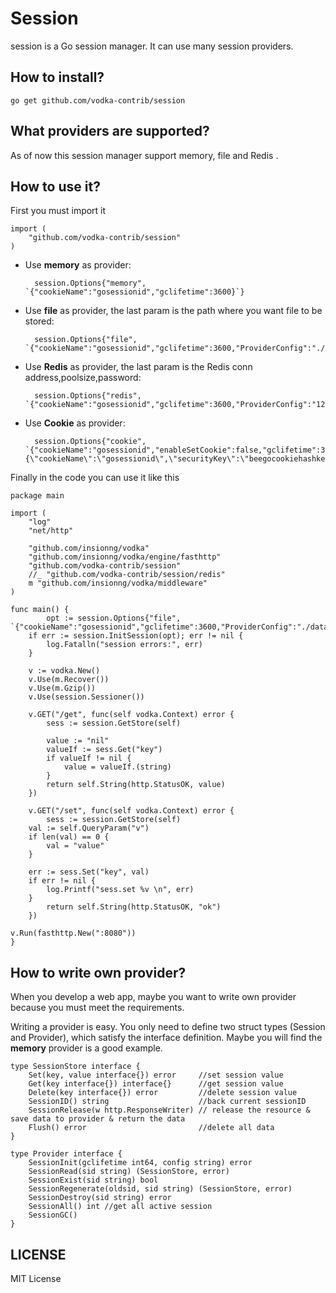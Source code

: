 Session
==============

session is a Go session manager. It can use many session providers.

## How to install?

	go get github.com/vodka-contrib/session


## What providers are supported?

As of now this session manager support memory, file and Redis .


## How to use it?

First you must import it

	import (
		"github.com/vodka-contrib/session"
	)


* Use **memory** as provider:

        session.Options{"memory", `{"cookieName":"gosessionid","gclifetime":3600}`}

* Use **file** as provider, the last param is the path where you want file to be stored:

	    session.Options{"file", `{"cookieName":"gosessionid","gclifetime":3600,"ProviderConfig":"./data/session"}`}

* Use **Redis** as provider, the last param is the Redis conn address,poolsize,password:

		session.Options{"redis", `{"cookieName":"gosessionid","gclifetime":3600,"ProviderConfig":"127.0.0.1:6379,100,vodka"}`}

* Use **Cookie** as provider:

		session.Options{"cookie", `{"cookieName":"gosessionid","enableSetCookie":false,"gclifetime":3600,"ProviderConfig":"{\"cookieName\":\"gosessionid\",\"securityKey\":\"beegocookiehashkey\"}"}`}


Finally in the code you can use it like this

    package main

    import (
	    "log"
	    "net/http"

        "github.com/insionng/vodka"
	    "github.com/insionng/vodka/engine/fasthttp"
	    "github.com/vodka-contrib/session"
	    //_ "github.com/vodka-contrib/session/redis"
	    m "github.com/insionng/vodka/middleware"
    )

    func main() {
    	    opt := session.Options{"file", `{"cookieName":"gosessionid","gclifetime":3600,"ProviderConfig":"./data/session"}`}
	    if err := session.InitSession(opt); err != nil {
		    log.Fatalln("session errors:", err)
	    }

        v := vodka.New()
	    v.Use(m.Recover())
	    v.Use(m.Gzip())
	    v.Use(session.Sessioner())

	    v.GET("/get", func(self vodka.Context) error {
		    sess := session.GetStore(self)

            value := "nil"
            valueIf := sess.Get("key")
		    if valueIf != nil {
			    value = valueIf.(string)
		    }
		    return self.String(http.StatusOK, value)
	    })

    	v.GET("/set", func(self vodka.Context) error {
	    	sess := session.GetStore(self)
		val := self.QueryParam("v")
		if len(val) == 0 {
		    val = "value"
		}

		err := sess.Set("key", val)
		if err != nil {
		    log.Printf("sess.set %v \n", err)
		}
	    	return self.String(http.StatusOK, "ok")
	    })
	    
	v.Run(fasthttp.New(":8080"))
    }



## How to write own provider?

When you develop a web app, maybe you want to write own provider because you must meet the requirements.

Writing a provider is easy. You only need to define two struct types
(Session and Provider), which satisfy the interface definition.
Maybe you will find the **memory** provider is a good example.

	type SessionStore interface {
		Set(key, value interface{}) error     //set session value
		Get(key interface{}) interface{}      //get session value
		Delete(key interface{}) error         //delete session value
		SessionID() string                    //back current sessionID
		SessionRelease(w http.ResponseWriter) // release the resource & save data to provider & return the data
		Flush() error                         //delete all data
	}

	type Provider interface {
		SessionInit(gclifetime int64, config string) error
		SessionRead(sid string) (SessionStore, error)
		SessionExist(sid string) bool
		SessionRegenerate(oldsid, sid string) (SessionStore, error)
		SessionDestroy(sid string) error
		SessionAll() int //get all active session
		SessionGC()
	}


## LICENSE

MIT License
